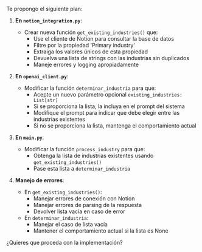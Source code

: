 Te propongo el siguiente plan:

1. **En `notion_integration.py`**:
   - Crear nueva función `get_existing_industries()` que:
     - Use el cliente de Notion para consultar la base de datos
     - Filtre por la propiedad 'Primary industry'
     - Extraiga los valores únicos de esta propiedad
     - Devuelva una lista de strings con las industrias sin duplicados
     - Maneje errores y logging apropiadamente

2. **En `openai_client.py`**:
   - Modificar la función `determinar_industria` para que:
     - Acepte un nuevo parámetro opcional `existing_industries: List[str]`
     - Si se proporciona la lista, la incluya en el prompt del sistema
     - Modifique el prompt para indicar que debe elegir entre las industrias existentes
     - Si no se proporciona la lista, mantenga el comportamiento actual

3. **En `main.py`**:
   - Modificar la función `process_industry` para que:
     - Obtenga la lista de industrias existentes usando `get_existing_industries()`
     - Pase esta lista a `determinar_industria`

4. **Manejo de errores**:
   - En `get_existing_industries()`:
     - Manejar errores de conexión con Notion
     - Manejar errores de parsing de la respuesta
     - Devolver lista vacía en caso de error
   - En `determinar_industria`:
     - Manejar el caso de lista vacía
     - Mantener el comportamiento actual si la lista es None

¿Quieres que proceda con la implementación?